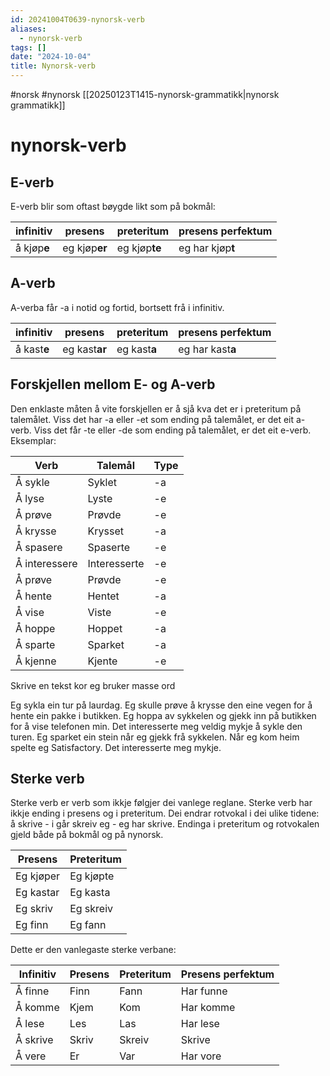 ```yaml
---
id: 20241004T0639-nynorsk-verb
aliases:
  - nynorsk-verb
tags: []
date: "2024-10-04"
title: Nynorsk-verb
---
```


#norsk #nynorsk [[20250123T1415-nynorsk-grammatikk|nynorsk grammatikk]]

# nynorsk-verb

## E-verb

E-verb blir som oftast bøygde likt som på bokmål:

| infinitiv   | presens       | preteritum    | presens perfektum |
| ----------- | ------------- | ------------- | ----------------- |
| å kjøp**e** | eg kjøp**er** | eg kjøp**te** | eg har kjøp**t**  |

## A-verb

A-verba får -a i notid og fortid, bortsett frå i infinitiv.

| infinitiv   | presens       | preteritum   | presens perfektum |
| ----------- | ------------- | ------------ | ----------------- |
| å kast**e** | eg kast**ar** | eg kast**a** | eg har kast**a**  |

## Forskjellen mellom E- og A-verb

Den enklaste måten å vite forskjellen er å sjå kva det er i preteritum på talemålet. Viss det har -a eller -et som ending på talemålet, er det eit a-verb. Viss det får -te eller -de som ending på talemålet, er det eit e-verb. Eksemplar:

| Verb          | Talemål      | Type |
| ------------- | ------------ | ---- |
| Å sykle       | Syklet       | -a   |
| Å lyse        | Lyste        | -e   |
| Å prøve       | Prøvde       | -e   |
| Å krysse      | Krysset      | -a   |
| Å spasere     | Spaserte     | -e   |
| Å interessere | Interesserte | -e   |
| Å prøve       | Prøvde       | -e   |
| Å hente       | Hentet       | -a   |
| Å vise        | Viste        | -e   |
| Å hoppe       | Hoppet       | -a   |
| Å sparte      | Sparket      | -a   |
| Å kjenne      | Kjente       | -e   |

Skrive en tekst kor eg bruker masse ord

Eg sykla ein tur på laurdag. Eg skulle prøve å krysse den eine vegen for å hente ein pakke i butikken. Eg hoppa av sykkelen og gjekk inn på butikken for å vise telefonen min. Det interesserte meg veldig mykje å sykle den turen. Eg sparket ein stein når eg gjekk frå sykkelen. Når eg kom heim spelte eg Satisfactory. Det interesserte meg mykje.

## Sterke verb

Sterke verb er verb som ikkje følgjer dei vanlege reglane. Sterke verb har ikkje ending i presens og i preteritum. Dei endrar rotvokal i dei ulike tidene: å skrive - i går skreiv eg - eg har skrive. Endinga i preteritum og rotvokalen gjeld både på bokmål og på nynorsk.

| Presens   | Preteritum |
| --------- | ---------- |
| Eg kjøper | Eg kjøpte  |
| Eg kastar | Eg kasta   |
| Eg skriv  | Eg skreiv  |
| Eg finn   | Eg fann    |

Dette er den vanlegaste sterke verbane:

| Infinitiv | Presens | Preteritum | Presens perfektum |
| --------- | ------- | ---------- | ----------------- |
| Å finne   | Finn    | Fann       | Har funne         |
| Å komme   | Kjem    | Kom        | Har komme         |
| Å lese    | Les     | Las        | Har lese          |
| Å skrive  | Skriv   | Skreiv     | Skrive            |
| Å vere    | Er      | Var        | Har vore          |
